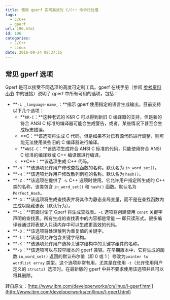 ```yaml
---
title: 使用 gperf 实现高效的 C/C++ 命令行处理
tags:
  - C/C++
  - gperf
url: 196.html
id: 196
categories:
  - C/C++
  - Linux
date: 2016-09-24 09:37:15
---
```


常见 gperf 选项
-----------

Gperf 是可以接受不同选项的高度可定制工具。gperf 在线手册（参阅 [参考资料小节](http://www.ibm.com/developerworks/cn/linux/l-gperf.html#resources) 中的链接）说明了 gperf 中所有可用的选项，包括：

*   **`-L _language-name_`：**指示 gperf 使用指定的语言生成输出。目前支持以下几个选项：
    *   **`KR-C`：**这种老式的 K&R C 可以得到新旧 C 编译器的支持，但是新的符合 ANSI C 标准的编译器可能会生成警告，或者，某些情况下甚至会生成标志错误。
    *   **C：**该选项将生成 C 代码，但是如果不对已有源代码进行调整，则可能无法使用某些旧的 C 编译器进行编译。
    *   **`ANSI-C`：**该选项生成符合 ANSI C 标准的代码，只能使用符合 ANSI C 标准的编译器或 C++ 编译器进行编译。
    *   **C++：**该选项生成 C++ 代码。
*   **`-N`：**该选项允许用户修改查找函数的名称。默认名为 `in_word_set()`。
*   **`-H`：**该选项允许用户修改散列例程的名称。默认名为 `hash()`。
*   **`-Z`：**该选项在提供了 `-L` C++ 选项时使用。它允许用户指定所生成的 C++ 类的名称，该类包含 `in_word_set()` 和 `hash()` 函数。默认名为`Perfect_Hash`。
*   **`-G`：**该选项将生成查找表并将其作为静态全局变量，而不是在查找函数内生成以隐藏该表（默认行为）。
*   **`-C`：**前面讨论了 Gperf 将生成查找表。`-C` 选项将创建使用 `const` 关键字声明的查找表。所有生成的查找表中的内容都是常量 — 即只读形式。很多编译器通过将表放入只读内存中可以生成更高效的代码。
*   **`-D`：**该选项将处理散列为重复值的关键字。
*   **`-t`：**该选项允许包含关键字结构。
*   **`-K`：**该选项允许用户选择关键字结构中的关键字组件的名称。
*   **`-p`：**该选项可以与较早版本的 gperf 兼容。在早期版本中，它将生成的函数 `in_word_set()` 返回的默认布尔值（即 0 或 1 ）修改为`pointer to wordlist array` 类型。这个选项非常有用，尤其是在使用 `-t`（允许使用用户定义的 `structs`）选项时。在最新版的 gperf 中并不要求使用该选项并且可以将其删除。

转自原文：[http://www.ibm.com/developerworks/cn/linux/l-gperf.html](http://www.ibm.com/developerworks/cn/linux/l-gperf.html)